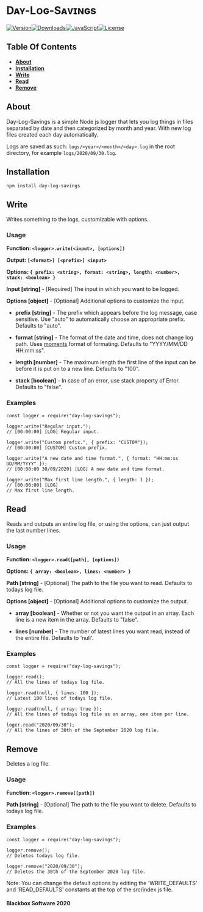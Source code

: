 # Dᴀʏ-Lᴏɢ-Sᴀᴠɪɴɢs

[![Version][version-image]][github-url][![Downloads][downloads-image]][npm-url][![JavaScript][javascript-image]][github-url][![License][license-image]][license-url]

## Table Of Contents

- [**About**](#about)
- [**Installation**](#installation)
- [**Write**](#write)
- [**Read**](#read)
- [**Remove**](#remove)

## About

Day-Log-Savings is a simple Node js logger that lets you log things in files separated by date and then categorized by month and year. With new log files created each day automatically.

Logs are saved as such: `logs/<year>/<month>/<day>.log` in the root directory, for example `logs/2020/09/30.log`.

## Installation

`npm install day-log-savings`

## Write

Writes something to the logs, customizable with options.

### Usage

**Function: `<logger>.write(<input>, [options])`**

**Output: `[<format>] [<prefix>] <input>`**

**Options: `{ prefix: <string>, format: <string>, length: <number>, stack: <boolean> }`**

**Input [string]** - [Required] The input in which you want to be logged.

**Options [object]** - [Optional] Additional options to customize the input.

- **prefix [string]** - The prefix which appears before the log message, case sensitive. Use "auto" to automatically choose an appropriate prefix. Defaults to "auto".

- **format [string]** - The format of the date and time, does not change log path. Uses [moments](https://momentjs.com) format of formating. Defaults to "YYYY/MM/DD HH:mm:ss".

- **length [number]** - The maximum length the first line of the input can be before it is put on to a new line. Defaults to "100".

- **stack [boolean]** - In case of an error, use stack property of Error. Defaults to "false".

### Examples

```
const logger = require("day-log-savings");

logger.write("Regular input.");
// [00:00:00] [LOG] Regular input.

logger.write("Custom prefix.", { prefix: "CUSTOM"});
// [00:00:00] [CUSTOM] Custom prefix.

logger.write("A new date and time format.", { format: "HH:mm:ss DD/MM/YYYY" });
// [00:00:00 30/09/2020] [LOG] A new date and time format.

logger.write("Max first line length.", { length: 1 });
// [00:00:00] [LOG]
// Max first line length.
```

## Read

Reads and outputs an entire log file, or using the options, can just output the last number lines.

### Usage

**Function: `<logger>.read([path], [options])`**

**Options: `{ array: <boolean>, lines: <number> }`**

**Path [string]** - [Optional] The path to the file you want to read. Defaults to todays log file.

**Options [object]** - [Optional] Additional options to customize the output.

- **array [boolean]** - Whether or not you want the output in an array. Each line is a new item in the array. Defaults to "false".

- **lines [number]** - The number of latest lines you want read, instead of the entire file. Defaults to 'null'.

### Examples

```
const logger = require("day-log-savings");

logger.read();
// All the lines of todays log file.

logger.read(null, { lines: 100 });
// Latest 100 lines of todays log file.

logger.read(null, { array: true });
// All the lines of todays log file as an array, one item per line.

loger.read("2020/09/30");
// All the lines of 30th of the September 2020 log file.
```

## Remove

Deletes a log file.

### Usage

**Function: `<logger>.remove([path])`**

**Path [string]** - [Optional] The path to the file you want to delete. Defaults to todays log file.

### Examples

```
const logger = require("day-log-savings");

logger.remove();
// Deletes todays log file.

logger.remove("2020/09/30");
// Deletes the 30th of the September 2020 log file.
```

Note: You can change the default options by editing the 'WRITE_DEFAULTS' and 'READ_DEFAULTS' constants at the top of the src/index.js file.

#### Blackbox Software 2020

[version-image]: https://img.shields.io/github/package-json/v/ApteryxXYZ/day-log-savings?logo=github
[downloads-image]: https://img.shields.io/npm/dt/day-log-savings?logo=npm
[javascript-image]: https://img.shields.io/github/languages/top/ApteryxXYZ/Day-Log-Savings?logo=github
[license-image]: https://img.shields.io/npm/l/day-log-savings?logo=github

[npm-url]: https://npmjs.com/package/day-log-savings
[license-url]: https://github.com/ApteryxXYZ/Day-Log-Savings/blob/master/LICENSE
[github-url]: https://github.com/ApteryxXYZ/Day-Log-Savings/
